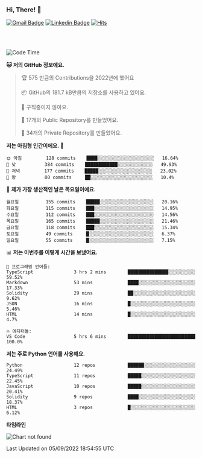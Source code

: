 ### Hi, There! 👋


[![Gmail Badge](https://img.shields.io/badge/-725psh@gmail.com-c14438?style=flat&logo=Gmail&logoColor=white&link=mailto:725psh@gmail.com)](mailto:725psh@gmail.com) 
[![Linkedin Badge](https://img.shields.io/badge/-soohanpark-0072b1?style=flat&logo=Linkedin&logoColor=white&link=https://www.linkedin.com/in/soohanpark/)](https://www.linkedin.com/in/soohanpark/) 
[![Hits](https://hits.seeyoufarm.com/api/count/incr/badge.svg?url=https%3A%2F%2Fgithub.com%2FSoohan-Park&count_bg=%23000000&title_bg=%23828282&icon=gradle.svg&icon_color=%23FFFFFF&title=Visited&edge_flat=false)](https://hits.seeyoufarm.com)  

<br />
<br />

<!--START_SECTION:waka-->
![Code Time](http://img.shields.io/badge/Code%20Time-243%20hrs%2056%20mins-blue)

**🐱 저의 GitHub 정보에요.** 

> 🏆 575 만큼의 Contributions을 2022년에 했어요
 > 
> 📦 GitHub의 181.7 kB만큼의 저장소를 사용하고 있어요. 
 > 
> 🚫 구직중이지 않아요.
 > 
> 📜 17개의 Public Repository를 만들었어요. 
 > 
> 🔑 34개의 Private Repository를 만들었어요.  
 > 
**저는 아침형 인간이에요. 🐤** 

```text
🌞 아침         128 commits    ████░░░░░░░░░░░░░░░░░░░░░   16.64% 
🌆 낮　         384 commits    ████████████░░░░░░░░░░░░░   49.93% 
🌃 저녁         177 commits    █████░░░░░░░░░░░░░░░░░░░░   23.02% 
🌙 밤　         80 commits     ██░░░░░░░░░░░░░░░░░░░░░░░   10.4%

```
📅 **제가 가장 생산적인 날은 목요일이에요.** 

```text
월요일          155 commits    █████░░░░░░░░░░░░░░░░░░░░   20.16% 
화요일          115 commits    ███░░░░░░░░░░░░░░░░░░░░░░   14.95% 
수요일          112 commits    ███░░░░░░░░░░░░░░░░░░░░░░   14.56% 
목요일          165 commits    █████░░░░░░░░░░░░░░░░░░░░   21.46% 
금요일          118 commits    ███░░░░░░░░░░░░░░░░░░░░░░   15.34% 
토요일          49 commits     █░░░░░░░░░░░░░░░░░░░░░░░░   6.37% 
일요일          55 commits     █░░░░░░░░░░░░░░░░░░░░░░░░   7.15%

```


📊 **저는 이번주를 이렇게 시간을 보냈어요.** 

```text
💬 프로그래밍 언어들: 
TypeScript               3 hrs 2 mins        ███████████████░░░░░░░░░░   59.52% 
Markdown                 53 mins             ████░░░░░░░░░░░░░░░░░░░░░   17.33% 
Solidity                 29 mins             ██░░░░░░░░░░░░░░░░░░░░░░░   9.62% 
JSON                     16 mins             █░░░░░░░░░░░░░░░░░░░░░░░░   5.46% 
HTML                     14 mins             █░░░░░░░░░░░░░░░░░░░░░░░░   4.7%

🔥 에디터들: 
VS Code                  5 hrs 6 mins        █████████████████████████   100.0%

```

**저는 주로 Python 언어를 사용해요.** 

```text
Python                   12 repos            ██████░░░░░░░░░░░░░░░░░░░   24.49% 
TypeScript               11 repos            █████░░░░░░░░░░░░░░░░░░░░   22.45% 
JavaScript               10 repos            █████░░░░░░░░░░░░░░░░░░░░   20.41% 
Solidity                 9 repos             ████░░░░░░░░░░░░░░░░░░░░░   18.37% 
HTML                     3 repos             █░░░░░░░░░░░░░░░░░░░░░░░░   6.12%

```


**타임라인**

![Chart not found](https://raw.githubusercontent.com/Soohan-Park/Soohan-Park/master/charts/bar_graph.png) 


 Last Updated on 05/09/2022 18:54:55 UTC
<!--END_SECTION:waka-->
